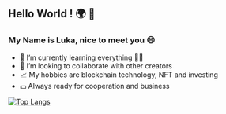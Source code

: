 ## Hello World ! :earth_africa: 👋

### My Name is Luka, nice to meet you :smile:

- :school: I’m currently learning everything :man_student:
- :handshake: I’m looking to collaborate with other creators
- :chart_with_upwards_trend: My hobbies are blockchain technology, NFT and investing
- :dollar: Always ready for cooperation and business

[![Top Langs](https://github-readme-stats.vercel.app/api/top-langs/?username=Runje-L&layout=compact&count_private=true)](https://github.com/Runje-L/github-readme-stats)

